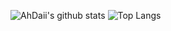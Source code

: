![AhDaii's github stats](https://github-readme-stats.vercel.app/api?username=AhDaii&show_icons=true&theme=Gradient)
![Top Langs](https://github-readme-stats.vercel.app/api/top-langs/?username=AhDaii&layout=compact)

